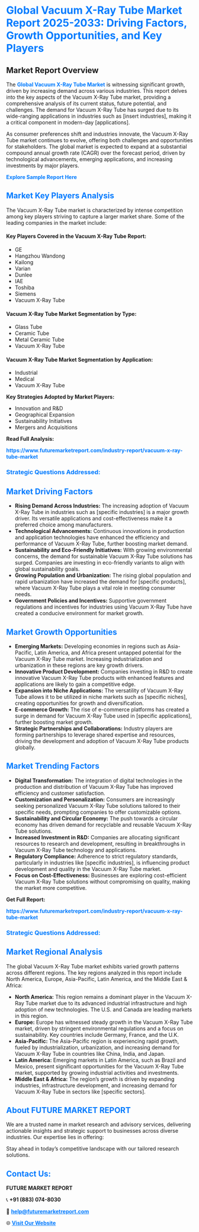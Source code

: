 <h1 style="color: #007BFF;">Global Vacuum X-Ray Tube Market Report 2025-2033: Driving Factors, Growth Opportunities, and Key Players</h1>

<section id="overview">
<h2>Market Report Overview</h2>
<p>The <a href="https://www.futuremarketreport.com/industry-report/vacuum-x-ray-tube-market" style="color: #007BFF; text-decoration: none;"><strong>Global Vacuum X-Ray Tube Market</strong></a> is witnessing significant growth, driven by increasing demand across various industries. This report delves into the key aspects of the Vacuum X-Ray Tube market, providing a comprehensive analysis of its current status, future potential, and challenges. The demand for Vacuum X-Ray Tube has surged due to its wide-ranging applications in industries such as [insert industries], making it a critical component in modern-day [applications].</p>
<p>As consumer preferences shift and industries innovate, the Vacuum X-Ray Tube market continues to evolve, offering both challenges and opportunities for stakeholders. The global market is expected to expand at a substantial compound annual growth rate (CAGR) over the forecast period, driven by technological advancements, emerging applications, and increasing investments by major players.</p>
</section>

<section id="overview">
<p><a href="https://www.futuremarketreport.com/request-sample/reportId=107027" style="color: #007BFF; text-decoration: none;"><strong>Explore Sample Report Here</strong></a></p>
</section>

<section id="key-players">
<h2 style="color: #007BFF;">Market Key Players Analysis</h2>
<p>The Vacuum X-Ray Tube market is characterized by intense competition among key players striving to capture a larger market share. Some of the leading companies in the market include:</p>
<h4>Key Players Covered in the Vacuum X-Ray Tube Report:</h4>
<ul><li>GE</li><li>Hangzhou Wandong</li><li>Kailong</li><li>Varian</li><li>Dunlee</li><li>IAE</li><li>Toshiba</li><li>Siemens</li><li>Vacuum X-Ray Tube</li></ul>
<h4>Vacuum X-Ray Tube Market Segmentation by Type:</h4>
<ul><li>Glass Tube</li><li>Ceramic Tube</li><li>Metal Ceramic Tube</li><li>Vacuum X-Ray Tube</li></ul>

<h4>Vacuum X-Ray Tube Market Segmentation by Application:</h4>
<ul><li>Industrial</li><li>Medical</li><li>Vacuum X-Ray Tube</li></ul>
<p><strong>Key Strategies Adopted by Market Players:</strong></p>
<ul>
<li>Innovation and R&D</li>
<li>Geographical Expansion</li>
<li>Sustainability Initiatives</li>
<li>Mergers and Acquisitions</li>
</ul>
</section>

<section>
<p><strong>Read Full Analysis: </strong></p><a href="https://www.futuremarketreport.com/industry-report/vacuum-x-ray-tube-market" style="color: #007BFF; text-decoration: none;"><strong>https://www.futuremarketreport.com/industry-report/vacuum-x-ray-tube-market</strong></a>
<h3 style="color: #007BFF;">Strategic Questions Addressed:</h3>
</section>

<section id="driving-factors">
<h2 style="color: #007BFF;">Market Driving Factors</h2>
<ul>
<li><strong>Rising Demand Across Industries:</strong> The increasing adoption of Vacuum X-Ray Tube in industries such as [specific industries] is a major growth driver. Its versatile applications and cost-effectiveness make it a preferred choice among manufacturers.</li>
<li><strong>Technological Advancements:</strong> Continuous innovations in production and application technologies have enhanced the efficiency and performance of Vacuum X-Ray Tube, further boosting market demand.</li>
<li><strong>Sustainability and Eco-Friendly Initiatives:</strong> With growing environmental concerns, the demand for sustainable Vacuum X-Ray Tube solutions has surged. Companies are investing in eco-friendly variants to align with global sustainability goals.</li>
<li><strong>Growing Population and Urbanization:</strong> The rising global population and rapid urbanization have increased the demand for [specific products], where Vacuum X-Ray Tube plays a vital role in meeting consumer needs.</li>
<li><strong>Government Policies and Incentives:</strong> Supportive government regulations and incentives for industries using Vacuum X-Ray Tube have created a conducive environment for market growth.</li>
</ul>
</section>

<section id="growth-opportunities">
<h2 style="color: #007BFF;">Market Growth Opportunities</h2>
<ul>
<li><strong>Emerging Markets:</strong> Developing economies in regions such as Asia-Pacific, Latin America, and Africa present untapped potential for the Vacuum X-Ray Tube market. Increasing industrialization and urbanization in these regions are key growth drivers.</li>
<li><strong>Innovative Product Development:</strong> Companies investing in R&D to create innovative Vacuum X-Ray Tube products with enhanced features and applications are likely to gain a competitive edge.</li>
<li><strong>Expansion into Niche Applications:</strong> The versatility of Vacuum X-Ray Tube allows it to be utilized in niche markets such as [specific niches], creating opportunities for growth and diversification.</li>
<li><strong>E-commerce Growth:</strong> The rise of e-commerce platforms has created a surge in demand for Vacuum X-Ray Tube used in [specific applications], further boosting market growth.</li>
<li><strong>Strategic Partnerships and Collaborations:</strong> Industry players are forming partnerships to leverage shared expertise and resources, driving the development and adoption of Vacuum X-Ray Tube products globally.</li>
</ul>
</section>

<section id="trending-factors">
<h2 style="color: #007BFF;">Market Trending Factors</h2>
<ul>
<li><strong>Digital Transformation:</strong> The integration of digital technologies in the production and distribution of Vacuum X-Ray Tube has improved efficiency and customer satisfaction.</li>
<li><strong>Customization and Personalization:</strong> Consumers are increasingly seeking personalized Vacuum X-Ray Tube solutions tailored to their specific needs, prompting companies to offer customizable options.</li>
<li><strong>Sustainability and Circular Economy:</strong> The push towards a circular economy has driven demand for recyclable and reusable Vacuum X-Ray Tube solutions.</li>
<li><strong>Increased Investment in R&D:</strong> Companies are allocating significant resources to research and development, resulting in breakthroughs in Vacuum X-Ray Tube technology and applications.</li>
<li><strong>Regulatory Compliance:</strong> Adherence to strict regulatory standards, particularly in industries like [specific industries], is influencing product development and quality in the Vacuum X-Ray Tube market.</li>
<li><strong>Focus on Cost-Effectiveness:</strong> Businesses are exploring cost-efficient Vacuum X-Ray Tube solutions without compromising on quality, making the market more competitive.</li>
</ul>
</section>

<section>
<p><strong>Get Full Report: </strong></p><a href="https://www.futuremarketreport.com/industry-report/vacuum-x-ray-tube-market" style="color: #007BFF; text-decoration: none;"><strong>https://www.futuremarketreport.com/industry-report/vacuum-x-ray-tube-market</strong></a>
<h3 style="color: #007BFF;">Strategic Questions Addressed:</h3>
</section>


<section id="regional-analysis">
<h2 style="color: #007BFF;">Market Regional Analysis</h2>
<p>The global Vacuum X-Ray Tube market exhibits varied growth patterns across different regions. The key regions analyzed in this report include North America, Europe, Asia-Pacific, Latin America, and the Middle East & Africa:</p>
<ul>
<li><strong>North America:</strong> This region remains a dominant player in the Vacuum X-Ray Tube market due to its advanced industrial infrastructure and high adoption of new technologies. The U.S. and Canada are leading markets in this region.</li>
<li><strong>Europe:</strong> Europe has witnessed steady growth in the Vacuum X-Ray Tube market, driven by stringent environmental regulations and a focus on sustainability. Key countries include Germany, France, and the U.K.</li>
<li><strong>Asia-Pacific:</strong> The Asia-Pacific region is experiencing rapid growth, fueled by industrialization, urbanization, and increasing demand for Vacuum X-Ray Tube in countries like China, India, and Japan.</li>
<li><strong>Latin America:</strong> Emerging markets in Latin America, such as Brazil and Mexico, present significant opportunities for the Vacuum X-Ray Tube market, supported by growing industrial activities and investments.</li>
<li><strong>Middle East & Africa:</strong> The region’s growth is driven by expanding industries, infrastructure development, and increasing demand for Vacuum X-Ray Tube in sectors like [specific sectors].</li>
</ul>
</section>

<footer>
<h2 style="color: #007BFF;">About FUTURE MARKET REPORT</h2>
<p>We are a trusted name in market research and advisory services, delivering actionable insights and strategic support to businesses across diverse industries. Our expertise lies in offering:</p>

<p>Stay ahead in today’s competitive landscape with our tailored research solutions.</p>

<h2 style="color: #007BFF;">Contact Us:</h2>
<p><strong>FUTURE MARKET REPORT</strong></p>
<p>📞 <strong>+91 (883) 074-8030</strong></p>
<p>📧 <strong><a href="mailto:help@futuremarketreport.com" style="color: #007BFF;">help@futuremarketreport.com</a></strong></p>
<p>🌐 <strong><a href="https://www.futuremarketreport.com/" style="color: #007BFF;">Visit Our Website</a></strong></p>
</footer>